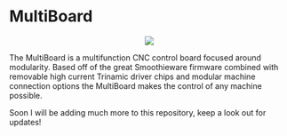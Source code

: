 # MultiBoard



<p align="center">
  <img src="http://s.4cdn.org/image/title/105.gif">
  </p>


The MultiBoard is a multifunction CNC control board focused around modularity. Based off of the great Smoothieware firmware combined with
removable high current Trinamic driver chips and modular machine connection options the MultiBoard makes the control of any machine possible. 

Soon I will be adding much more to this repository, keep a look out for updates! 
